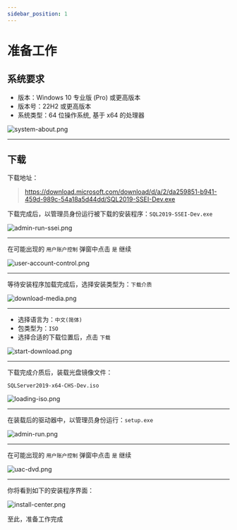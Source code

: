 ```yaml
---
sidebar_position: 1
---
```


# 准备工作

## 系统要求

- 版本：Windows 10 专业版 (Pro) 或更高版本
- 版本号：22H2 或更高版本
- 系统类型：64 位操作系统, 基于 x64 的处理器

![system-about.png](preparation/img/system-about.png)

---

## 下载

下载地址：

> https://download.microsoft.com/download/d/a/2/da259851-b941-459d-989c-54a18a5d44dd/SQL2019-SSEI-Dev.exe

下载完成后，以管理员身份运行被下载的安装程序：`SQL2019-SSEI-Dev.exe`

![admin-run-ssei.png](preparation/img/admin-run-ssei.png)

---

在可能出现的 `用户账户控制` 弹窗中点击 `是` 继续

![user-account-control.png](preparation/img/user-account-control.png)

---

等待安装程序加载完成后，选择安装类型为：`下载介质`

![download-media.png](preparation/img/download-media.png)

---

- 选择语言为：`中文(简体)`
- 包类型为：`ISO`
- 选择合适的下载位置后，点击 `下载`

![start-download.png](preparation/img/start-download.png)

---

下载完成介质后，装载光盘镜像文件：

`SQLServer2019-x64-CHS-Dev.iso`

![loading-iso.png](preparation/img/loading-iso.png)

---

在装载后的驱动器中，以管理员身份运行：`setup.exe`

![admin-run.png](preparation/img/admin-run.png)

---

在可能出现的 `用户账户控制` 弹窗中点击 `是` 继续

![uac-dvd.png](preparation/img/uac-dvd.png)

---

你将看到如下的安装程序界面：

![install-center.png](preparation/img/install-center.png)

至此，准备工作完成
